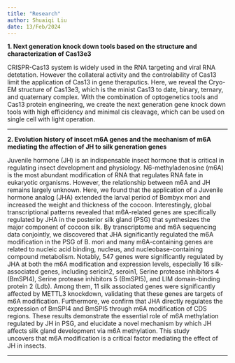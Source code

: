 ```yaml
---
title: "Research"
author: Shuaiqi Liu
date: 13/Feb/2024
---
```

**1. Next generation knock down tools based on the structure and characterization of Cas13e3**

CRISPR-Cas13 system is widely used in the RNA targeting and viral RNA detetation. However the collateral activity and the controlability of Cas13 limit the application of Cas13 in gene theraputics. Here, we reveal the Cryo-EM structure of Cas13e3, which is the minist Cas13 to date, binary, ternary, and quaternary complex. With the combination of optogenetics tools and Cas13 protein engineering, we create the next generation gene knock down tools with high efficidency and minimal cis cleavage, which can be used on single cell with light operation.

***

**2. Evolution history of inscet m6A genes and the mechanism of m6A mediating the affection of JH to silk generation genes**

Juvenile hormone (JH) is an indispensable insect hormone that is critical in regulating insect development and physiology. N6-methyladenosine (m6A) is the most abundant modification of RNA that regulates RNA fate in eukaryotic organisms. However, the relationship between m6A and JH remains largely unknown. Here, we found that the application of a Juvenile hormone analog (JHA) extended the larval period of Bombyx mori and increased the weight and thickness of the cocoon. Interestingly, global transcriptional patterns revealed that m6A-related genes are specifically regulated by JHA in the posterior silk gland (PSG) that synthesizes the major component of cocoon silk. By transcriptome and m6A sequencing data conjointly, we discovered that JHA significantly regulated the m6A modification in the PSG of B. mori and many m6A-containing genes are related to nucleic acid binding, nucleus, and nucleobase-containing compound metabolism. Notably, 547 genes were significantly regulated by JHA at both the m6A modification and expression levels, especially 16 silk-associated genes, including sericin2, seroin1, Serine protease inhibitors 4 (BmSPI4), Serine protease inhibitors 5 (BmSPI5), and LIM domain-binding protein 2 (Ldb). Among them, 11 silk associated genes were significantly affected by METTL3 knockdown, validating that these genes are targets of m6A modification. Furthermore, we confirm that JHA directly regulates the expression of BmSPI4 and BmSPI5 through m6A modification of CDS regions. These results demonstrate the essential role of m6A methylation regulated by JH in PSG, and elucidate a novel mechanism by which JH affects silk gland development via m6A methylation. This study uncovers that m6A modification is a critical factor mediating the effect of JH in insects.

***
